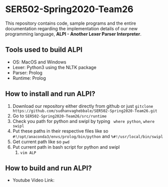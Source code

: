 # SER502-Spring2020-Team26
This repository contains code, sample programs and the entire documentation regarding the implementation details of our new programming language, **ALPI - Another Lexer Parser Interpreter**.

## Tools used to build ALPI
* OS: MacOS and Windows
* Lexer: Python3 using the NLTK package
* Parser: Prolog
* Runtime: Prolog

## How to install and run ALPI?
1. Download our repository either directly from github or just `gitclone https://github.com/sudhanvaghebbale/SER502-Spring2020-Team26.git ` 
2. Go to `SER502-Spring2020-Team26/src/runtime`
3. Check you path for python and swipl by typing  ` where python`,
    `where swipl`
4. Put these paths in their respective files like so `#!/opt/anaconda3/envs/prolog/bin/python` and `%#!/usr/local/bin/swipl`
5. Get current path like so `pwd`
6. Put current path in bash script for python and swipl
    1. `vim ALP`


## How to build and run ALPI?


* Youtube Video Link: 
